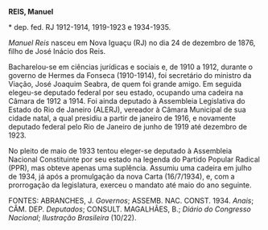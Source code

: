 **REIS, Manuel**

\* dep. fed. RJ 1912-1914, 1919-1923 e 1934-1935.

*Manuel Reis* nasceu em Nova Iguaçu (RJ) no dia 24 de dezembro de 1876,
filho de José Inácio dos Reis.

Bacharelou-se em ciências jurídicas e sociais e, de 1910 a 1912, durante
o governo de Hermes da Fonseca (1910-1914), foi secretário do ministro
da Viação, José Joaquim Seabra, de quem foi grande amigo. Em seguida
elegeu-se deputado federal por seu estado, ocupando uma cadeira na
Câmara de 1912 a 1914. Foi ainda deputado à Assembleia Legislativa do
Estado do Rio de Janeiro (ALERJ), vereador à Câmara Municipal de sua
cidade natal, a qual presidiu a partir de janeiro de 1916, e novamente
deputado federal pelo Rio de Janeiro de junho de 1919 até dezembro de
1923.

No pleito de maio de 1933 tentou eleger-se deputado à Assembleia
Nacional Constituinte por seu estado na legenda do Partido Popular
Radical (PPR), mas obteve apenas uma suplência. Assumiu uma cadeira em
julho de 1934, já após a promulgação da nova Carta (16/7/1934), e, com a
prorrogação da legislatura, exerceu o mandato até maio do ano seguinte.

FONTES: ABRANCHES, J. *Governos*; ASSEMB. NAC. CONST. 1934. *Anais*;
CÂM. DEP. *Deputados*; CONSULT. MAGALHÃES, B.; *Diário do Congresso
Nacional*; *Ilustração* *Brasileira* (10/22).
